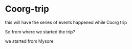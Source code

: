 # Coorg-trip
this will have the series of events happened while Coorg trip

So from where we started the trip?

we started from Mysore 